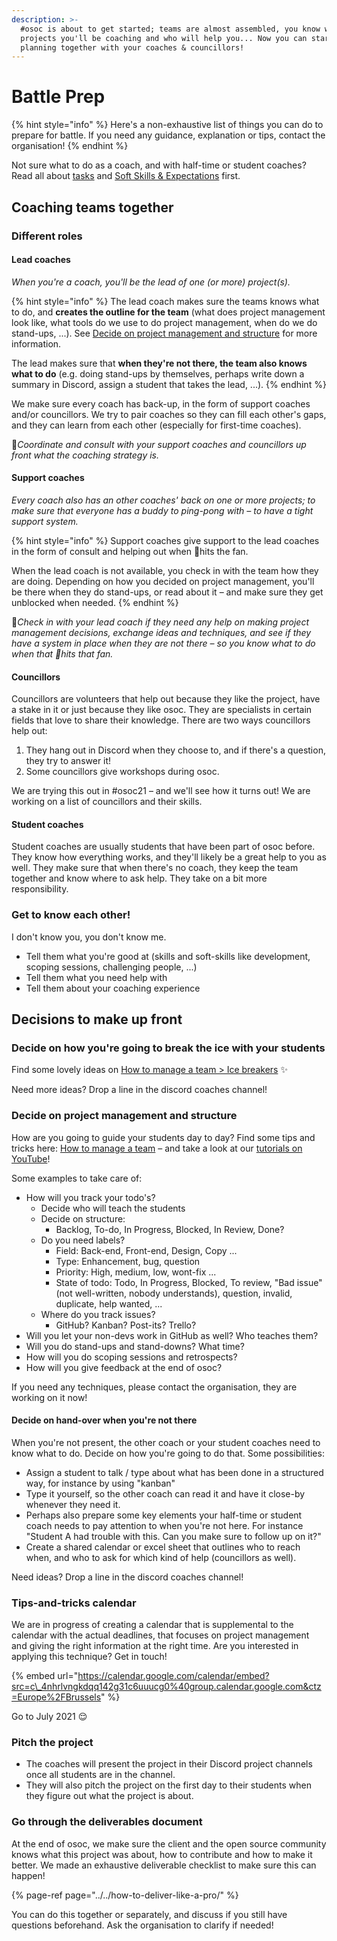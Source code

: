 ```yaml
---
description: >-
  #osoc is about to get started; teams are almost assembled, you know which
  projects you'll be coaching and who will help you... Now you can start
  planning together with your coaches & councillors!
---
```


# Battle Prep

{% hint style="info" %}
Here's a non-exhaustive list of things you can do to prepare for battle. If you need any guidance, explanation or tips, contact the organisation!
{% endhint %}

Not sure what to do as a coach, and with half-time or student coaches? Read all about [tasks](tasks.md) and [Soft Skills & Expectations](soft-skills-and-expectations.md) first.

## Coaching teams together

### Different roles

#### Lead coaches

_When you're a coach, you'll be the lead of one \(or more\) project\(s\)._

{% hint style="info" %}
The lead coach makes sure the teams knows what to do, and **creates the outline for the team** \(what does project management look like, what tools do we use to do project management, when do we do stand-ups, ...\). See [Decide on project management and structure](battle-prep.md#decide-on-project-management-and-structure) for more information.

The lead makes sure that **when they're not there, the team also knows what to do** \(e.g. doing stand-ups by themselves, perhaps write down a summary in Discord, assign a student that takes the lead, ...\).
{% endhint %}

We make sure every coach has back-up, in the form of support coaches and/or councillors. We try to pair coaches so they can fill each other's gaps, and they can learn from each other \(especially for first-time coaches\).

🎩_Coordinate and consult with your support coaches and councillors up front what the coaching strategy is._

#### Support coaches

_Every coach also has an other coaches' back on one or more projects; to make sure that everyone has a buddy to ping-pong with – to have a tight support system._

{% hint style="info" %}
Support coaches give support to the lead coaches in the form of consult and helping out when 💩hits the fan.

When the lead coach is not available, you check in with the team how they are doing. Depending on how you decided on project management, you'll be there when they do stand-ups, or read about it – and make sure they get unblocked when needed.
{% endhint %}

🎩_Check in with your lead coach if they need any help on making project management decisions, exchange ideas and techniques, and see if they have a system in place when they are not there – so you know what to do when that 💩hits that fan._

#### Councillors

Councillors are volunteers that help out because they like the project, have a stake in it or just because they like osoc. They are specialists in certain fields that love to share their knowledge. There are two ways councillors help out:

1. They hang out in Discord when they choose to, and if there's a question, they try to answer it!
2. Some councillors give workshops during osoc.

We are trying this out in \#osoc21 – and we'll see how it turns out! We are working on a list of councillors and their skills.

#### Student coaches

Student coaches are usually students that have been part of osoc before. They know how everything works, and they'll likely be a great help to you as well. They make sure that when there's no coach, they keep the team together and know where to ask help. They take on a bit more responsibility.

### Get to know each other!

I don't know you, you don't know me.

* Tell them what you're good at \(skills and soft-skills like development, scoping sessions, challenging people, ...\)
* Tell them what you need help with
* Tell them about your coaching experience

## Decisions to make up front

### Decide on how you're going to break the ice with your students

Find some lovely ideas on [How to manage a team &gt; Ice breakers](../../how-to-manage-a-team.md#ice-breakers) ✨

Need more ideas? Drop a line in the discord coaches channel!

### Decide on project management and structure

How are you going to guide your students day to day? Find some tips and tricks here: [How to manage a team](../../how-to-manage-a-team.md) – and take a look at our [tutorials on YouTube](https://www.youtube.com/playlist?list=PLEHc_BULYm1B3-xLdfwfktL5Qps6PW61u)!

Some examples to take care of:

* How will you track your todo's?
  * Decide who will teach the students
  * Decide on structure:
    * Backlog, To-do, In Progress, Blocked, In Review, Done?
  * Do you need labels?
    * Field: Back-end, Front-end, Design, Copy ...
    * Type: Enhancement, bug, question
    * Priority: High, medium, low, wont-fix ...
    * State of todo: Todo, In Progress, Blocked, To review, "Bad issue" \(not well-written, nobody understands\), question, invalid, duplicate, help wanted, ...
  * Where do you track issues?
    * GitHub? Kanban? Post-its? Trello?
* Will you let your non-devs work in GitHub as well? Who teaches them?
* Will you do stand-ups and stand-downs? What time?
* How will you do scoping sessions and retrospects?
* How will you give feedback at the end of osoc?

If you need any techniques, please contact the organisation, they are working on it now!

#### Decide on hand-over when you're not there

When you're not present, the other coach or your student coaches need to know what to do. Decide on how you're going to do that. Some possibilities:

* Assign a student to talk / type about what has been done in a structured way, for instance by using "kanban"
* Type it yourself, so the other coach can read it and have it close-by whenever they need it.
* Perhaps also prepare some key elements your half-time or student coach needs to pay attention to when you're not here. For instance "Student A had trouble with this. Can you make sure to follow up on it?"
* Create a shared calendar or excel sheet that outlines who to reach when, and who to ask for which kind of help \(councillors as well\).

Need ideas? Drop a line in the discord coaches channel!

### Tips-and-tricks calendar

We are in progress of creating a calendar that is supplemental to the calendar with the actual deadlines, that focuses on project management and giving the right information at the right time. Are you interested in applying this technique? Get in touch!

{% embed url="https://calendar.google.com/calendar/embed?src=c\_4nhrlvngkdqq142g31c6uuucg0%40group.calendar.google.com&ctz=Europe%2FBrussels" %}

Go to July 2021 😌

### Pitch the project

* The coaches will present the project in their Discord project channels once all students are in the channel.
* They will also pitch the project on the first day to their students when they figure out what the project is about. 

### Go through the deliverables document

At the end of osoc, we make sure the client and the open source community knows what this project was about, how to contribute and how to make it better. We made an exhaustive deliverable checklist to make sure this can happen!

{% page-ref page="../../how-to-deliver-like-a-pro/" %}

You can do this together or separately, and discuss if you still have questions beforehand. Ask the organisation to clarify if needed!

